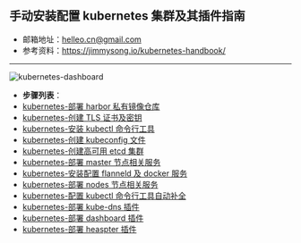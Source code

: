 ## 手动安装配置 kubernetes 集群及其插件指南
- 邮箱地址：<helleo.cn@gmail.com>
- 参考资料：<https://jimmysong.io/kubernetes-handbook/>
-------------------------------------------------------
![kubernetes-dashboard](https://github.com/yeaheo/hello.linux/blob/master/images/flower.png)
- **步骤列表**：
- [kubernetes-部署 harbor 私有镜像仓库](./harbor-installation.md)
- [kubernetes-创建 TLS 证书及密钥](./create-tls-and-secret-key.md)
- [kubernetes-安装 kubectl 命令行工具](./kubectl-tool-installation.md)
- [kubernetes-创建 kubeconfig 文件](./create-cluster-kubeconfig.md)
- [kubernetes-创建高可用 etcd 集群](./etcd-cluster-installation.md)
- [kubernetes-部署 master 节点相关服务](./master-installation.md)
- [kubernetes-安装配置 flanneld 及 docker 服务](./flannel-net-installation.md)
- [kubernetes-部署 nodes 节点相关服务](./nodes-installation.md)
- [kubernetes-配置 kubectl 命令行工具自动补全](./kubectl-auto-completion.md)
- [kubernetes-部署 kube-dns 插件](./kube-dns-addons-installation.md)
- [kubernetes-部署 dashboard 插件](./kube-dashboard-addons-installation.md)
- [kubernetes-部署 heaspter 插件](./kube-heaspter-addons-installation.md)


